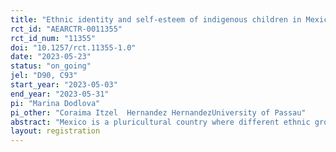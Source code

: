 ```yaml
---
title: "Ethnic identity and self-esteem of indigenous children in Mexico"
rct_id: "AEARCTR-0011355"
rct_id_num: "11355"
doi: "10.1257/rct.11355-1.0"
date: "2023-05-23"
status: "on_going"
jel: "D90, C93"
start_year: "2023-05-03"
end_year: "2023-05-31"
pi: "Marina Dodlova"
pi_other: "Coraima Itzel  Hernandez HernandezUniversity of Passau"
abstract: "Mexico is a pluricultural country where different ethnic groups coexist. Minority groups such as Afro-Mexican and indigenous communities live in a situation of structural inequality and violence where their basic rights are constantly violated. In this project, we aim to understand whether such unequal attitudes to different ethnic groups in a society lead to any effects already at an early age. The main research question is to investigate the impact of ethnic identity on self-esteem of children in the indigenous communities. The field experiment is conducted in three indigenous communities in Oaxaca, Mexico enrolling a sample of about 450 children. The experiment is inspired by the doll test performed by Mamie P. Clark and Kenneth B. Clark in 1940 but the dolls differ in the style of clothes: indigenous versus modern ones. The accompanying short survey includes additional questions to measure ethnic preferences, ethnic identity and self-esteem. Additional information on the rich history and traditions of the respective community will be presented to the children in the treatment arm. The randomization is done at the individual level within each class. The study aims to provide additional insights on whether ethnic identity might influence self-esteem at an early age in ethnically unequal societies."
layout: registration
---
```


